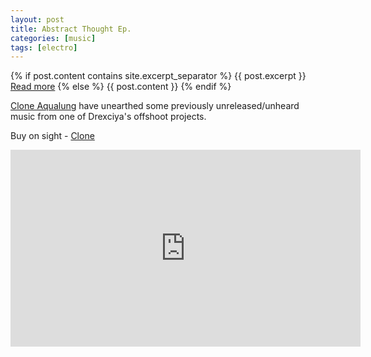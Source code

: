 ```yaml
---
layout: post
title: Abstract Thought Ep.
categories: [music]
tags: [electro]
---
```

{% if post.content contains site.excerpt_separator %}
{{ post.excerpt }}
<a href="{{ post.url }}">Read more</a>
{% else %}
{{ post.content }}
{% endif %}

[Clone Aqualung](https://clone.nl/all/label/Clone%20Aqualung%20Series?sort=datum&order=desc) have unearthed some previously unreleased/unheard music from one of Drexciya's offshoot projects.

Buy on sight - [Clone](https://clone.nl/item58621.html)

<iframe width="560" height="315" src="https://www.youtube.com/embed/BTX1wnlMimw" frameborder="0" allow="accelerometer; autoplay; encrypted-media; gyroscope; picture-in-picture" allowfullscreen></iframe>
